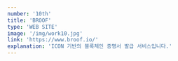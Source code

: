 ```yaml
---
number: '10th'
title: 'BROOF'
type: 'WEB SITE'
image: '/img/work10.jpg'
link: 'https://www.broof.io/'
explanation: 'ICON 기반의 블록체인 증명서 발급 서비스입니다.'
---
```

